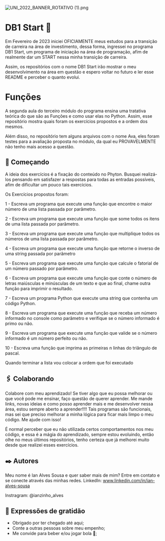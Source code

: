 ![UNI_2022_BANNER_ROTATIVO (1).png](https://github.com/ianzinhoalves/Imagens-DB1-Start/blob/4c9132589ac99ba3a7b7f68296e0eb6b8d2b5071/UNI_2022_BANNER_ROTATIVO%20(1).png)

# DB1 Start 🚀

Em Fevereiro de 2023 iniciei OFICIAMENTE meus estudos para a transição de carreira na área de investimento, dessa forma, ingressei no programa DB1 Start, um programa de iniciação na área de programação, afim de realmente dar um START nessa minha transição de carreira.

Assim, os repositórios com o nome DB1 Start irão mostrar o meu desenvolvimento na área em questão e espero voltar no futuro e ler esse README e perceber o quanto evolui.

# Funções

A segunda aula do terceiro módulo do programa ensina uma tratativa teórica do que são as Funções e como usar elas no Python. Assim, esse repositório mostra quais foram os exercícios propostos e a ordem dos mesmos.

Além disso, no repositório tem alguns arquivos com o nome Ava, eles foram testes para a avaliação proposta no módulo, da qual eu PROVAVELMENTE não tenho mais acesso a questão.

## 🚀 Começando

A ideia dos exercícios é a fixação do conteúdo no Phyton. Busquei realizá-los pensando em satisfazer a respostas para todas as entradas possíveis, afim de dificultar um pouco tais exercícios.

Os Exercícios propostos foram:

1 - Escreva um programa que execute uma função que encontre o maior número de uma lista passada por parâmetro.

2 - Escreva um programa que execute uma função que some todos os itens de uma lista passada por parâmetro.

3 - Escreva um programa que execute uma função que multiplique todos os números de uma lista passada por parâmetro.

4 - Escreva um programa que execute uma função que retorne o inverso de uma string passada por parâmetro

5 - Escreva um programa que execute uma função que calcule o fatorial de um número passado por parâmetro.

6 - Escreva um programa que execute uma função que conte o número de letras maiúsculas e minúsculas de um texto e que ao final, chame outra função para imprimir o resultado.

7 - Escreva um programa Python que execute uma string que contenha um código Python.

8 - Escreva um programa que execute uma função que receba um número informado no console como parâmetro e verifique se o número informado é primo ou não.

9 - Escreva um programa que execute uma função que valide se o número informado é um número perfeito ou não.

10 - Escreva uma função que imprima as primeiras n linhas do triângulo de pascal. 

Quando terminar a lista vou colocar a ordem que foi executado

## 🖇️ Colaborando

Colabore com meu aprendizado! Se tiver algo que eu possa melhorar ou que você pode me ensinar, faço questão de querer aprender. Me mande links, novas ideias e como posso aprender mais e me desenvolver nessa área, estou sempre aberto a aprender!!!!
Tais programas são funcionais, mas sei que preciso melhorar a minha lógica para ficar mais limpo o meu código. Me ajude com isso!

É normal perceber que eu não utilizada certos comportamentos nos meu código, e essa é a mágia do aprendizado, sempre estou evoluindo, então olhe no meus últimos repositórios, tenho certeza que já melhorei muito desde que realizei esses exercícios.

## ✒️ Autores

Meu nome é Ian Alves Sousa e quer saber mais de mim? Entre em contato e se conecte através das minhas redes.
LinkedIn: www.linkedin.com/in/ian-alves-sousa

Instragram: @ianzinho_alves

## 🎁 Expressões de gratidão

* Obrigado por ter chegado até aqui;
* Conte a outras pessoas sobre meu empenho;
* Me convide para beber e/ou jogar bola 🍺;
